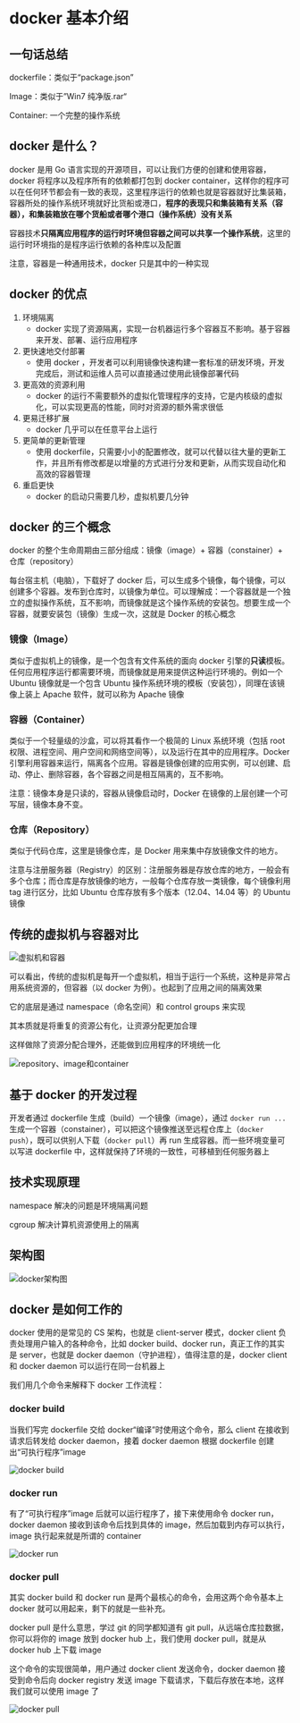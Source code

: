 # docker 基本介绍

## 一句话总结

dockerfile：类似于“package.json”

Image：类似于”Win7 纯净版.rar“

Container: 一个完整的操作系统

## docker 是什么？

docker 是用 Go 语言实现的开源项目，可以让我们方便的创建和使用容器，docker 将程序以及程序所有的依赖都打包到 docker container，这样你的程序可以在任何环节都会有一致的表现，这里程序运行的依赖也就是容器就好比集装箱，容器所处的操作系统环境就好比货船或港口，**程序的表现只和集装箱有关系（容器），和集装箱放在哪个货船或者哪个港口（操作系统）没有关系**

容器技术**只隔离应用程序的运行时环境但容器之间可以共享一个操作系统**，这里的运行时环境指的是程序运行依赖的各种库以及配置

注意，容器是一种通用技术，docker 只是其中的一种实现

## docker 的优点

1. 环境隔离
    - docker 实现了资源隔离，实现一台机器运行多个容器互不影响。基于容器来开发、部署、运行应用程序
2. 更快速地交付部署
    - 使用 docker ，开发者可以利用镜像快速构建一套标准的研发环境，开发完成后，测试和运维人员可以直接通过使用此镜像部署代码
3. 更高效的资源利用
    - docker 的运行不需要额外的虚拟化管理程序的支持，它是内核级的虚拟化，可以实现更高的性能，同时对资源的额外需求很低
4. 更易迁移扩展
    - docker 几乎可以在任意平台上运行
5. 更简单的更新管理
    - 使用 dockerfile，只需要小小的配置修改，就可以代替以往大量的更新工作，并且所有修改都是以增量的方式进行分发和更新，从而实现自动化和高效的容器管理
6. 重启更快
    - docker 的启动只需要几秒，虚拟机要几分钟

## docker 的三个概念

docker 的整个生命周期由三部分组成：镜像（image）+ 容器（constainer）+ 仓库（repository）

每台宿主机（电脑），下载好了 docker 后，可以生成多个镜像，每个镜像，可以创建多个容器。发布到仓库时，以镜像为单位。可以理解成：一个容器就是一个独立的虚拟操作系统，互不影响，而镜像就是这个操作系统的安装包。想要生成一个容器，就要安装包（镜像）生成一次，这就是 Docker 的核心概念

### 镜像（Image）

类似于虚拟机上的镜像，是一个包含有文件系统的面向 docker 引擎的**只读**模板。任何应用程序运行都需要环境，而镜像就是用来提供这种运行环境的。例如一个 Ubuntu 镜像就是一个包含 Ubuntu 操作系统环境的模板（安装包），同理在该镜像上装上 Apache 软件，就可以称为 Apache 镜像

### 容器（Container）

类似于一个轻量级的沙盒，可以将其看作一个极简的 Linux 系统环境（包括 root 权限、进程空间、用户空间和网络空间等），以及运行在其中的应用程序。Docker 引擎利用容器来运行，隔离各个应用。容器是镜像创建的应用实例，可以创建、启动、停止、删除容器，各个容器之间是相互隔离的，互不影响。

注意：镜像本身是只读的，容器从镜像启动时，Docker 在镜像的上层创建一个可写层，镜像本身不变。

### 仓库（Repository）

类似于代码仓库，这里是镜像仓库，是 Docker 用来集中存放镜像文件的地方。

注意与注册服务器（Registry）的区别：注册服务器是存放仓库的地方，一般会有多个仓库；而仓库是存放镜像的地方，一般每个仓库存放一类镜像，每个镜像利用 tag 进行区分，比如 Ubuntu 仓库存放有多个版本（12.04、14.04 等）的 Ubuntu 镜像

## 传统的虚拟机与容器对比

![虚拟机和容器](https://s2.loli.net/2022/04/23/LvHYhegzBnAOoDJ.jpg)

可以看出，传统的虚拟机是每开一个虚拟机，相当于运行一个系统，这种是非常占用系统资源的，但容器（以 docker 为例）。也起到了应用之间的隔离效果

它的底层是通过 namespace（命名空间）和 control groups 来实现

其本质就是将重复的资源公有化，让资源分配更加合理

这样做除了资源分配合理外，还能做到应用程序的环境统一化

![repository、image和container](https://s2.loli.net/2022/04/23/cK6ol4PtvaeDCZp.png)

## 基于 docker 的开发过程

开发者通过 dockerfile 生成（build）一个镜像（image），通过 `docker run ...` 生成一个容器（constainer），可以把这个镜像推送至远程仓库上（`docker push`），既可以供别人下载（`docker pull`）再 run 生成容器。而一些环境变量可以写进 dockerfile 中，这样就保持了环境的一致性，可移植到任何服务器上

## 技术实现原理

namespace 解决的问题是环境隔离问题

cgroup 解决计算机资源使用上的隔离

## 架构图

![docker架构图](https://s2.loli.net/2022/04/23/uYm2lQ5oEVb4Csw.jpg)

## docker 是如何工作的

docker 使用的是常见的 CS 架构，也就是 client-server 模式，docker client 负责处理用户输入的各种命令，比如 docker build、docker run，真正工作的其实是 server，也就是 docker daemon（守护进程），值得注意的是，docker client 和 docker daemon 可以运行在同一台机器上

我们用几个命令来解释下 docker 工作流程：

### docker build

当我们写完 dockerfile 交给 docker“编译”时使用这个命令，那么 client 在接收到请求后转发给 docker daemon，接着 docker daemon 根据 dockerfile 创建出“可执行程序”image

![docker build](https://s2.loli.net/2022/04/23/fk9RCL7drGzZA3q.png)

### docker run

有了“可执行程序”image 后就可以运行程序了，接下来使用命令 docker run，docker daemon 接收到该命令后找到具体的 image，然后加载到内存可以执行，image 执行起来就是所谓的 container

![docker run](https://s2.loli.net/2022/04/23/fexGAJcKCuHv3sd.png)

### docker pull

其实 docker build 和 docker run 是两个最核心的命令，会用这两个命令基本上 docker 就可以用起来，剩下的就是一些补充。

docker pull 是什么意思，学过 git 的同学都知道有 git pull，从远端仓库拉数据，你可以将你的 image 放到 docker hub 上，我们使用 docker pull，就是从 docker hub 上下载 image

这个命令的实现很简单，用户通过 docker client 发送命令，docker daemon 接受到命令后向 docker registry 发送 image 下载请求，下载后存放在本地，这样我们就可以使用 image 了

![docker pull](https://s2.loli.net/2022/04/23/B2QxWC9An4yRorG.png)

